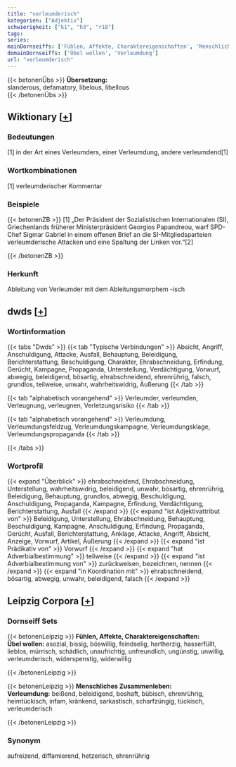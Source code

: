 ```yaml
---
title: "verleumderisch"
kategorien: ["Adjektiv"]
schwierigkeit: ["k1", "h3", "r18"]
tags:
series:
mainDornseiffs: ['Fühlen, Affekte, Charaktereigenschaften', 'Menschliches Zusammenleben']
domainDornseiffs: ['Übel wollen', 'Verleumdung']
url: "verleumderisch"
---
```


{{< betonenÜbs >}}
**Übersetzung:**  
slanderous, defamatory, libelous, libellous  
{{< /betonenÜbs >}}

## Wiktionary [[+](https://de.wiktionary.org/wiki/verleumderisch)]

### Bedeutungen
[1] in der Art eines Verleumders, einer Verleumdung, andere verleumdend[1]  

### Wortkombinationen
[1] verleumderischer Kommentar  

### Beispiele
{{< betonenZB >}}
[1] „Der Präsident der Sozialistischen Internationalen (SI), Griechenlands früherer Ministerpräsident Georgios Papandreou, warf SPD-Chef Sigmar Gabriel in einem offenen Brief an die SI-Mitgliedsparteien verleumderische Attacken und eine Spaltung der Linken vor.“[2]  

{{< /betonenZB >}}
### Herkunft
Ableitung von Verleumder mit dem Ableitungsmorphem -isch  



## dwds [[+](https://www.dwds.de/wb/verleumderisch)]

### Wortinformation
{{< tabs "Dwds" >}}
{{< tab "Typische Verbindungen" >}}
Absicht, Angriff, Anschuldigung, Attacke, Ausfall, Behauptung, Beleidigung, Berichterstattung, Beschuldigung, Charakter, Ehrabschneidung, Erfindung, Gerücht, Kampagne, Propaganda, Unterstellung, Verdächtigung, Vorwurf, abwegig, beleidigend, bösartig, ehrabschneidend, ehrenrührig, falsch, grundlos, teilweise, unwahr, wahrheitswidrig, Äußerung
{{< /tab >}}

{{< tab "alphabetisch vorangehend" >}}
Verleumder, verleumden, Verleugnung, verleugnen, Verletzungsrisiko
{{< /tab >}}

{{< tab "alphabetisch vorangehend" >}}
Verleumdung, Verleumdungsfeldzug, Verleumdungskampagne, Verleumdungsklage, Verleumdungspropaganda
{{< /tab >}}

{{< /tabs >}}

### Wortprofil
{{< expand "Überblick" >}} ehrabschneidend, Ehrabschneidung, Unterstellung, wahrheitswidrig, beleidigend, unwahr, bösartig, ehrenrührig, Beleidigung, Behauptung, grundlos, abwegig, Beschuldigung, Anschuldigung, Propaganda, Kampagne, Erfindung, Verdächtigung, Berichterstattung, Ausfall {{< /expand >}}
{{< expand "ist Adjektivattribut von" >}} Beleidigung, Unterstellung, Ehrabschneidung, Behauptung, Beschuldigung, Kampagne, Anschuldigung, Erfindung, Propaganda, Gerücht, Ausfall, Berichterstattung, Anklage, Attacke, Angriff, Absicht, Anzeige, Vorwurf, Artikel, Äußerung {{< /expand >}}
{{< expand "ist Prädikativ von" >}} Vorwurf {{< /expand >}}
{{< expand "hat Adverbialbestimmung" >}} teilweise {{< /expand >}}
{{< expand "ist Adverbialbestimmung von" >}} zurückweisen, bezeichnen, nennen {{< /expand >}}
{{< expand "in Koordination mit" >}} ehrabschneidend, bösartig, abwegig, unwahr, beleidigend, falsch {{< /expand >}}

## Leipzig Corpora [[+](https://corpora.uni-leipzig.de/en/res?word=verleumderisch&corpusId=deu_newscrawl-public_2018)]

### Dornseiff Sets
{{< betonenLeipzig >}}
**Fühlen, Affekte, Charaktereigenschaften:**  
**Übel wollen:** asozial, bissig, böswillig, feindselig, hartherzig, hasserfüllt, lieblos, mürrisch, schädlich, unaufrichtig, unfreundlich, ungünstig, unwillig, verleumderisch, widerspenstig, widerwillig  

{{< /betonenLeipzig >}}


{{< betonenLeipzig >}}
**Menschliches Zusammenleben:**  
**Verleumdung:** beißend, beleidigend, boshaft, bübisch, ehrenrührig, heimtückisch, infam, kränkend, sarkastisch, scharfzüngig, tückisch, verleumderisch  

{{< /betonenLeipzig >}}

### Synonym
aufreizend, diffamierend, hetzerisch, ehrenrührig

